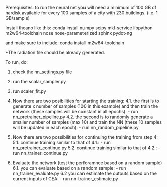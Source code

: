 
Prerequisites:
to run the neural net you will need a minimum of 100 GB of hardisk available
for every 100 samples of a city with 230 buildings. (i.e. 1 GB/sample)

Install theano like this:
conda install numpy scipy mkl-service libpython m2w64-toolchain nose nose-parameterized sphinx pydot-ng

and make sure to include: conda install m2w64-toolchain

*The radiation file should be already generated.

To run, do:
1. check the nn_settings.py file
2. run the scalar_sampler.py
3. run scaler_fit.py

4. Now there are two posibilities for starting the training:
    4.1. the first is to generate x number of samples (100 in this example)
    and then train the network (these samples will be constant in all epochs):
        - run nn_pretrainer_pipeline.py
    4.2. the second is to randomly generate a smaller number of samples (max 10)
    and train the NN (these 10 samples will be updated in each epoch):
        - run nn_random_pipeline.py

5. Now there are two possibilities for continuing the training from step 4:
    5.1. continue training similar to that of 4.1.:
        - run nn_pretrainer_continue.py
    5.2. continue training similar to that of 4.2.:
        - run nn_trainer_continue.py

6. Evaluate the network (test the perforamnce based on a random sample)
    6.1. you can evaluate based on a random sample:
        - run nn_trainer_evaluate.py
    6.2 you can estimate the outputs based on the current inputs of CEA:
        - run nn-trainer_estimate.py


